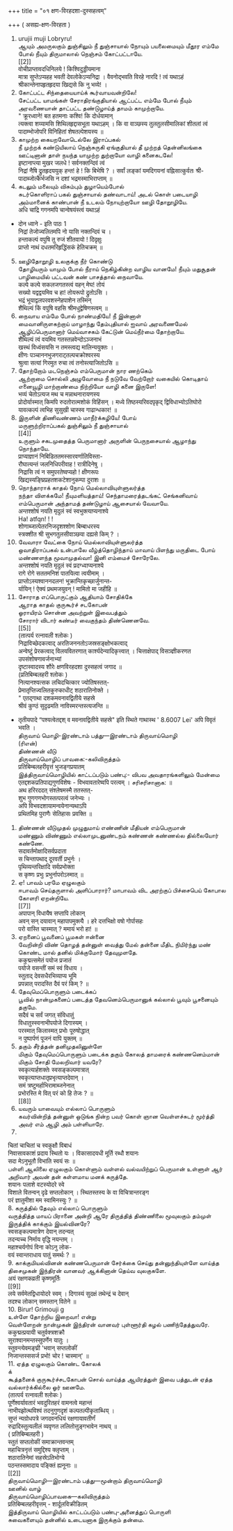 +++
title = "०१ क्षण-विरहदशा-दुस्सहत्वम्"

+++
( असह्य-क्षण-विरहता )   
1. urujii muji Lobryru!   
ஆயும் அமருலகும் துஞ்சிலும் நீ துஞ்சாயால் நோயும் பயலைமையும் மீதூர எம்மே போல் நீயும் திருமாலால் நெஞ்சம் கோட்பட்டாயே.   
[[2]]  
वोचीप्राप्तावदधिनिलये ! किश्विदुड्डीयमाना   
मात्रा सुप्तेऽप्यहह भवती देवलोकेऽप्यनिद्रा । वैवनोद्भवति विरहे नारदि ! त्वं यथाऽहं   
श्रीकान्तेनापहृतहृदया खिद्यसे कि नु भव्ये! ।   
2. கோட்பட்ட சிந்தையையாய்க் கூர்வாயவன்றிலே!   
சேட்பட்ட யாமங்கள் சேராதிரங்குதியால் ஆட்பட்ட எம்மே போல் நீயும் அரவணையான் தாட்பட்ட தண்டுழாய்த் தாமம் காமுற்றாயே.   
" क्रूरध्वाने! बत हतमनाः कश्वि! कि दोर्धयामान्   
त्यक्त्वा शय्यामसि शिथिलहृद्दासभूता यथाऽहम् । कि वा वाञ्छस्य तुलतुलसीमालिकां शीतलां त्वं   
पादाम्भोजोपरि विनिहितां शेषतल्पेशयस्य ॥   
3. காமுற்ற கையறவோடெல்லே இராப்பகல்   
நீ முற்றக் கண்டுயிலாய் நெஞ்சுருகி ஏங்குதியால் தீ முற்றத் தென்னிலங்கை ஊட்டினான் தாள் நயந்த யாமுற்ற துற்றாயோ வாழி கனைகடலே!   
इष्टानाप्त्या मुखर जलधे ! सर्वनक्तन्दिवं त्वं   
निद्रां नैषि द्रुतहृदययुक् हन्त! हे ! कि बिभेषि ? । सर्वां लङ्कां यमदिगयनां वह्निसात्कुर्वतः श्री-   
पादाब्जोत्कैर्भजसि न दशां भद्रमस्माभिराप्ताम् ॥   
4. கடலும் மலையும் விசும்பும் துழாயெம்போல்   
சுடர்கொளிராப் பகல் துஞ்சாயால் தண்வாடாய்! அடல் கொள் படையாழி அம்மானைக் காண்பான் நீ உடலம் நோயுற்றாயோ ஊழி தோறூழியே.   
अधि चाद्रि गगनमपि चान्वेषयंस्त्वं यथाऽहं   
* दोन ध्वाने - इति पाठः 1   
निद्रां तेजोज्वलितमपि नो यासि नक्तन्दिवं च ।   
हन्ताकल्पं वपुषि तु रुजं शीतवायो ! दिदृक्षुः   
प्राप्तो नाथं दधतमरिहृद्धिंसकं हेतिचक्रम् ॥   
5. ஊழிதோறூழி உலகுக்கு நீர் கொண்டு   
தோழியரும் யாமும் போல் நீராய் நெகிழ்கின்ற வாழிய வானமே! நீயும் மதுசூதன்   
பாழிமையில் பட்டவன் கண் பாசத்தால் நைவாயே.   
कल्पे कल्पे सकलजगतस्त्वं वहन् मेघ! तोयं   
सख्यो यद्वद्वयमिव च हा! तोयरूपो द्रुतोऽसि ।   
भद्रं भूयाद्वलपरवशस्नेहपाशेन तस्मिन्   
शैथिल्यं किं वपुषि वहसि श्रीमधुद्वेषिणस्त्वम् ॥   
6. நைவாய எம்மே போல் நாண்மதியே! நீ இன்னாள்   
மைவானிருளகற்றாய் மாழாந்து தேம்புதியால் ஐவாய் அரவணைமேல் ஆழிப்பெருமானார் மெய்வாசகம் கேட்டுன் மெய்நீர்மை தோற்றாயே.   
शैथिल्यं त्वं वयमिव गतस्तन्नवेन्दोऽञ्जनाभं   
खस्थं विध्वंसयसि न तमस्त्वद्य मालिन्ययुक्तः ।   
क्षीणः पञ्चाननभुजगराट्तल्पचक्रोश्वरस्य   
श्रुत्वा सत्यां गिरमुत रुचा त्वं तनोस्त्याजितोऽसि ॥   
7. தோற்றோம் மடநெஞ்சம் எம்பெருமான் நார ணற்கெம்   
ஆற்றாமை சொல்லி அழுவோமை நீ நடுவே வேற்றோர் வகையில் கொடிதாய் எனையூழி மாற்றாண்மை நிற்றியோ வாழி கனை இருளே!   
भव्यं चेतोऽत्यज मथ च मन्नाथनारायणस्य   
प्रोदोर्यास्मात् किमपि रुदतोरात्मशोकं विहिंसन् । मध्ये तिष्ठस्यरिवदपृकृद् द्विविधाभ्योऽतिघोरो   
यावत्कल्पं त्वभिह सुसुखी चास्स्व गाढान्धकार! ॥   
8. இருளின் திணிவண்ணம் மாநீர்க்கழியே! போய்   
மருளுற்றிராப்பகல் துஞ்சிலும் நீ துஞ்சாயால்   
[[4]]  
உருளும் சகடமுதைத்த பெருமானார் அருளின் பெருநசையால் ஆழாந்து நொந்தாயே.   
प्राप्याज्ञानं निबिडिततमस्सारवर्णातिविस्ता-   
रौघात्यन्तं जलनिधिपरीवाह ! रात्रीदिनेषु ।   
निद्रासि त्वं न समुपरतेष्वप्यहो ! क्षीणरूपः   
खिद्यस्यङ्घ्रिप्रहतशकटेशानुकम्पा दुराशः ॥   
9. நொந்தாராக் காதல் நோய் மெல்லாவியுள்ளுலர்த்த   
நந்தா விளக்கமே! நீயுமளியத்தாய்! செந்தாமரைத்தடங்கட் செங்கனிவாய் எம்பெருமான் அந்தாமத் தண்டுழாய் ஆசையால் வேவாயே.   
अन्तश्शोषं नयति मृदुलं स्वं स्वभुक्त्याप्यनाश्ये   
Ha! atfqn! ! !   
शोणाब्जात्पेतरनिजदृशश्शोण बिम्बाधरस्य   
स्त्रक्शीत श्री सुभगतुलसीवाञ्छया दह्यसे किम् ? ।   
10. வேவாரா வேட்கை நோய் மெல்லாவியுள்ளுலர்த்த   
ஒவாதிராப்பகல் உன்பாலே வீழ்த்தொழிந்தாய் மாவாய் பிளந்து மருதிடை போய் மண்ணளந்த மூவாமுதல்வா! இனி எம்மைச் சோரேலே.   
अन्तश्शोषं नयति मृदुलं स्वं प्रदग्ध्वाप्यनाश्ये   
रागे रोगे सततमनिशं पातयित्वा त्वयीमाम् ।   
प्राप्तोऽस्यश्वाननदलन! भूक्रान्तिकृच्छार्जुनान्त-   
र्यायिन् ! ऐक्यं प्रथमजयुवन् ! मामितो मा जहीहि ॥   
11. சோராத எப்பொருட்கும் ஆதியாம் சோதிக்கே   
ஆராத காதல் குருகூர்ச் சடகோபன்   
ஓராயிரம் சொன்ன அவற்றுள் இவைபத்தும்   
சோரார் விடார் கண்டீர் வைகுந்தம் திண்ணெனவே.   
[[5]]  
(तात्पर्य रत्नावली श्लोकः )   
निद्राविच्छेदकत्वाद् अरतिजननतोऽजस्रसङ्क्षोभकत्वाद्   
अन्वेष्टुं प्रेरकत्वाद् विलयवितरणात् कार्श्यदेन्यादिकृत्त्वात् । चित्ताक्षेपाद् विसञ्ज्ञीकरणत उपसंशोषणावर्जनाभ्यां   
दृष्टास्वादस्य शौरेः क्षणविरहदशा दुस्सहत्वं जगाद ॥   
(प्रतिबिम्बलहरी श्लोकः )   
नित्यानश्यत्सक लचिदचित्कार ज्योतिषस्तत्-   
प्रेमातृप्तिज्वलितकुरुकाधीट् शठारातिनोक्ते ।   
" एतद्गाथा दशकमवनावद्वितीये सहस्रे   
श्रीवं कुण्ठं सुदृढमति नाविस्मरन्तस्त्यजन्ति ॥   
* तृतीयपादे “पश्यत्वेतद्दश् व मवनावद्वितीये सहस्रे" इति स्थिते गाथास्थ ' 8.6007 Lei' अपि विवृतं भवति ।   
திருவாய் மொழி-இரண்டாம் பத்து—இரண்டாம் திருவாய்மொழி   
(ரிஎன்)   
திண்ணன் வீடு   
திருவாய்மொழிப் பாவகை:-கலிவிருத்தம்   
प्रतिबिम्बलहरीवृत्तं भुजङ्गप्रयातम्   
இத்திருவாய்மொழியில் காட்டப்படும் பண்பு:- விபவ அவதாரங்களிலும் மேன்மை एतद्दशकप्रतिपाद्यगुणविशेषः - विभवावतारेष्वपि परत्वम् । சரிசரிசானாக: ॥   
अथ हरिरददत् संश्लेषमस्मै ततस्तत्-   
शुभ गुणगणभोगस्तत्परत्वं जनेभ्यः ।   
अपि विभवदशायामन्वयेनान्यथाऽपि   
प्रथितमिह पुराणैः सेतिहासः प्रवक्ति ॥   
1. திண்ணன் வீடுமுதல் முழுதுமாய் எண்ணின் மீதியன் எம்பெருமான்   
மண்ணும் விண்ணும் எல்லாமுடனுண்டநம் கண்ணன் கண்ணல்ல தில்லையோர் கண்ணே.   
सदावर्तमोक्षादिसर्वप्रदाता   
स चिन्तापथाद् दूरवर्ती प्रभुर्नः ।   
पृथिव्यन्तरिक्षादि सर्वप्रभोक्ता   
स कृष्णः प्रभुः प्रभुर्नापरोऽस्मात् ॥   
2. ஏ! பாவம் பரமே ஏழுலகும்   
ஈபாவம் செய்தருளால் அளிப்பாரார்? மாபாவம் விட அரற்குப் பிச்சைபெய் கோபால கோளரி ஏறன்றியே.   
[[7]]  
अपापान् विधायैष सप्तापि लोकान्   
अवन् सन् दयावान् महापापमुक्त्यै । हरे दत्तभिक्षो वषो गोर्पासहः   
परो वास्ति चास्मात् ? ममायं भरो हा! ॥   
3. ஏறனைப் பூவனைப் பூமகள் ஈன்னை   
வேறின்றி விண் தொழத் தன்னுள் வைத்து மேல் தன்னை மீதிட நிமிர்ந்து மண் கொண்ட மால் தனில் மிக்குமோர் தேவுமுளதே.   
ककुद्मत्समेतं पयोज प्रजातं   
पयोजे वसन्तीं समं स्वं विधाय ।   
स्तुताद् देवसधैरभिव्याप्य भूमि   
प्रपन्नात् परादस्ति दैवं परं किम् ? ॥   
4. தேவுமெப்பொருளும் படைக்கப்   
பூவில் நான்முகனைப் படைத்த தேவனெம்பெருமானுக் கல்லால் பூவும் பூசனையும் தகுமே.   
सदैवं च सर्वं जगत् संविधातुं   
विधातुस्स्वनाभीपयोजे दिगास्यम् ।   
परस्मात् किलास्मत् प्रभोः पूरुषोद्धात्   
न पुष्पार्पणं पूजनं वापि युक्तम् ॥   
5. தகும் சீர்த்தன் தனிமுதலினுள்ளே   
மிகும் தேவுமெப்பொருளும் படைக்க தகும் கோலத் தாமரைக் கண்ணனெம்மான் மிகும் சோதி மேலறிவார் யவரே?   
स्वकृत्यार्हशक्तेः स्वसङ्कल्पमात्रात्   
स्वकृत्याप्तधातृप्रभृत्याप्तदेवान् ।   
समं त्रष्टुमर्हाभिरामाब्जनेनात्   
प्रभोरस्ति मे वित् परं को हि तेजः ? ॥   
[[8]]  
6. யவரும் யாவையும் எல்லாப் பொருளும்   
கவர்வின்றித் தன்னுள் ஒடுங்க நின்ற பவர் கொள் ஞான வெள்ளச்சுடர் மூர்த்தி அவர் எம் ஆழி அம் பள்ளியாரே.   
7.   
चितां चाचितां च स्वकुक्षौ विबाधं   
निवासावकाशं प्रदाय स्थितो यः । विकासादयधी मूर्ति रब्धौ शयानः   
सदा मेऽनुभूतौ विभाति स्वयं सः ॥   
பள்ளி ஆலிலை ஏழுலகும் கொள்ளும் வள்ளல் வல்வயிற்றுப் பெருமான் உள்ளுள் ஆர் அறிவார் அவன் தன் கள்ளமாய மனக் கருத்தே.   
शयानः पलाशे वटस्योदरे स्वे   
विशाले वितन्वन् दृढे सप्तलोकान् । स्थितस्तस्य के वा विचित्रान्तरङ्ग   
परं ज्ञातुमीशा मम स्वामिनस्युः ? ॥   
8. கருத்தில் தேவும் எல்லாப் பொருளும்   
வருத்தித்த மாயப் பிரானை அன்றி ஆரே திருத்தித் திண்ணிலை மூவுலகும் தம்முள் இருத்திக் காக்கும் இயல்வினரே?   
स्वसङ्कल्पमात्रेण देवान् तदन्यत्   
तदन्यच्च निर्माय वृद्धि नयन्तम् ।   
महाश्चर्यगोपं विना कोऽनु लोक-   
वयं स्वान्तराधाय पातुं समर्थः ? ॥   
9. காக்குமியல்வினன் கண்ணபெருமான் சேர்க்கை செய்து தன்னுந்தியுள்ளே வாய்த்த திசைமுகன் இந்திரன் வானவர் ஆக்கினான் தெய்வ வுலகுகளே.   
अयं रक्षणकव्रती कृष्णमूर्तिः   
[[9]]  
लये सर्वमेतद्विधायोदरे स्वम् । दिगास्यं सुदक्षं तथेन्द्रं च देवान्   
तदश्च लोकान् समस्तान् वितेने ॥   
10. Birur! Grimouji g   
உள்ளே தோற்றிய இறைவா! என்று   
வெள்ளேறன் நான்முகன் இந்திரன் வானவர் புள்ளூர்தி கழல் பணிந்தேத்துவரே.   
ककुद्मत्प्रयायी चतुर्वक्त्रशक्रौ   
सुराश्वानमन्तस्सुपर्णेन यातुः ।   
स्तुवन्त्येवमङ्घ्री 'भवान् सप्तलोकीं   
निजान्तस्ससर्ज प्रभो! चोर ! चास्मान्' ॥   
11. ஏத்த ஏழுலகும் கொண்ட கோலக்   
க்   
கூத்தனைக் குருகூர்ச்சடகோபன் சொல் வாய்த்த ஆயிரத்துள் இவை பத்துடன் ஏத்த வல்லார்க்கில்லை ஓர் ஊனமே.   
(तात्पर्य रत्नावली श्लोकः )   
पूर्णेश्वर्यावतारं भवदुरितहरं वामनत्वे महान्तं   
नाभीपझोत्थविश्वं तदनुगुणदृशं कल्पतल्पीकृताब्धिय् ।   
सुप्तं न्यग्रोधपत्रे जगदवनधियं रक्षणायावतीर्णं   
रुद्रादिस्तुत्यलीलं व्यवृणत ललितोत्तुङ्गभावेन नाथय् ॥   
( प्रतिबिम्बलहरी )   
स्तुतं सप्तलोकीं समाक्रान्तवन्तम्   
महाचित्रनृत्तं समुद्दिश्य क्लृप्ताम् ।   
शठारातिनेमां सहस्रेऽतिभोग्ये   
पठन्तस्समादाय पङ्क्तिं ह्यनूनाः ॥   
[[2]]  
திருவாய்மொழி—இரண்டாம் பத்து—மூன்றாம் திருவாய்மொழி   
ஊனில் வாழ்   
திருவாய்மொழிப்பாவகை—கலிவிருத்தம்   
प्रतिबिम्बलहरीवृत्तम् - शार्दूलविक्रीडितम्   
இத்திருவாய் மொழியில் காட்டப்படும் பண்பு-அனைத்துப் பொருளி   
சுவைகளையும் தன்னில் உடையனாக இருக்கும் தன்மை.   